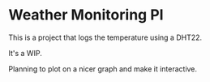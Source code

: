 # Weather Monitoring PI

This is a project that logs the temperature using a DHT22.

It's a WIP.

Planning to plot on a nicer graph and make it interactive.
